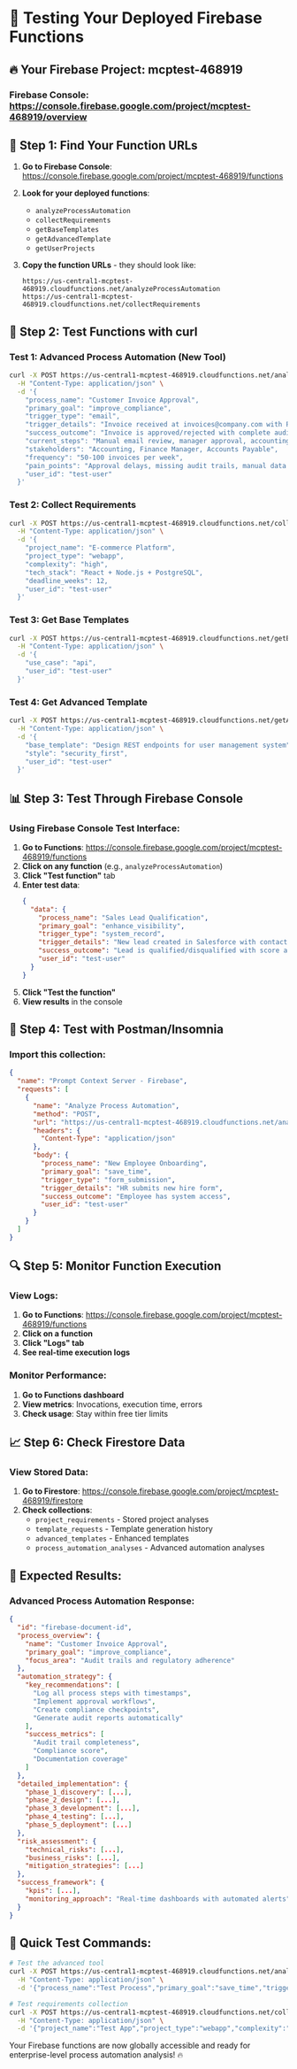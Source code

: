 # 🧪 Testing Your Deployed Firebase Functions

## 🔥 Your Firebase Project: mcptest-468919

### **Firebase Console**: https://console.firebase.google.com/project/mcptest-468919/overview

## 🚀 **Step 1: Find Your Function URLs**

1. **Go to Firebase Console**: https://console.firebase.google.com/project/mcptest-468919/functions
2. **Look for your deployed functions**:
   - `analyzeProcessAutomation`
   - `collectRequirements`
   - `getBaseTemplates`
   - `getAdvancedTemplate`
   - `getUserProjects`

3. **Copy the function URLs** - they should look like:
   ```
   https://us-central1-mcptest-468919.cloudfunctions.net/analyzeProcessAutomation
   https://us-central1-mcptest-468919.cloudfunctions.net/collectRequirements
   ```

## 🧪 **Step 2: Test Functions with curl**

### **Test 1: Advanced Process Automation (New Tool)**
```bash
curl -X POST https://us-central1-mcptest-468919.cloudfunctions.net/analyzeProcessAutomation \
  -H "Content-Type: application/json" \
  -d '{
    "process_name": "Customer Invoice Approval",
    "primary_goal": "improve_compliance",
    "trigger_type": "email",
    "trigger_details": "Invoice received at invoices@company.com with PDF attachment",
    "success_outcome": "Invoice is approved/rejected with complete audit trail and payment processed",
    "current_steps": "Manual email review, manager approval, accounting entry",
    "stakeholders": "Accounting, Finance Manager, Accounts Payable",
    "frequency": "50-100 invoices per week",
    "pain_points": "Approval delays, missing audit trails, manual data entry errors",
    "user_id": "test-user"
  }'
```

### **Test 2: Collect Requirements**
```bash
curl -X POST https://us-central1-mcptest-468919.cloudfunctions.net/collectRequirements \
  -H "Content-Type: application/json" \
  -d '{
    "project_name": "E-commerce Platform",
    "project_type": "webapp",
    "complexity": "high",
    "tech_stack": "React + Node.js + PostgreSQL",
    "deadline_weeks": 12,
    "user_id": "test-user"
  }'
```

### **Test 3: Get Base Templates**
```bash
curl -X POST https://us-central1-mcptest-468919.cloudfunctions.net/getBaseTemplates \
  -H "Content-Type: application/json" \
  -d '{
    "use_case": "api",
    "user_id": "test-user"
  }'
```

### **Test 4: Get Advanced Template**
```bash
curl -X POST https://us-central1-mcptest-468919.cloudfunctions.net/getAdvancedTemplate \
  -H "Content-Type: application/json" \
  -d '{
    "base_template": "Design REST endpoints for user management system",
    "style": "security_first",
    "user_id": "test-user"
  }'
```

## 📊 **Step 3: Test Through Firebase Console**

### **Using Firebase Console Test Interface:**

1. **Go to Functions**: https://console.firebase.google.com/project/mcptest-468919/functions
2. **Click on any function** (e.g., `analyzeProcessAutomation`)
3. **Click "Test function"** tab
4. **Enter test data**:
   ```json
   {
     "data": {
       "process_name": "Sales Lead Qualification",
       "primary_goal": "enhance_visibility",
       "trigger_type": "system_record",
       "trigger_details": "New lead created in Salesforce with contact information",
       "success_outcome": "Lead is qualified/disqualified with score and next action assigned",
       "user_id": "test-user"
     }
   }
   ```
5. **Click "Test the function"**
6. **View results** in the console

## 📱 **Step 4: Test with Postman/Insomnia**

### **Import this collection:**
```json
{
  "name": "Prompt Context Server - Firebase",
  "requests": [
    {
      "name": "Analyze Process Automation",
      "method": "POST",
      "url": "https://us-central1-mcptest-468919.cloudfunctions.net/analyzeProcessAutomation",
      "headers": {
        "Content-Type": "application/json"
      },
      "body": {
        "process_name": "New Employee Onboarding",
        "primary_goal": "save_time",
        "trigger_type": "form_submission",
        "trigger_details": "HR submits new hire form",
        "success_outcome": "Employee has system access",
        "user_id": "test-user"
      }
    }
  ]
}
```

## 🔍 **Step 5: Monitor Function Execution**

### **View Logs:**
1. **Go to Functions**: https://console.firebase.google.com/project/mcptest-468919/functions
2. **Click on a function**
3. **Click "Logs" tab**
4. **See real-time execution logs**

### **Monitor Performance:**
1. **Go to Functions dashboard**
2. **View metrics**: Invocations, execution time, errors
3. **Check usage**: Stay within free tier limits

## 📈 **Step 6: Check Firestore Data**

### **View Stored Data:**
1. **Go to Firestore**: https://console.firebase.google.com/project/mcptest-468919/firestore
2. **Check collections**:
   - `project_requirements` - Stored project analyses
   - `template_requests` - Template generation history
   - `advanced_templates` - Enhanced templates
   - `process_automation_analyses` - Advanced automation analyses

## 🎯 **Expected Results:**

### **Advanced Process Automation Response:**
```json
{
  "id": "firebase-document-id",
  "process_overview": {
    "name": "Customer Invoice Approval",
    "primary_goal": "improve_compliance",
    "focus_area": "Audit trails and regulatory adherence"
  },
  "automation_strategy": {
    "key_recommendations": [
      "Log all process steps with timestamps",
      "Implement approval workflows",
      "Create compliance checkpoints",
      "Generate audit reports automatically"
    ],
    "success_metrics": [
      "Audit trail completeness",
      "Compliance score", 
      "Documentation coverage"
    ]
  },
  "detailed_implementation": {
    "phase_1_discovery": [...],
    "phase_2_design": [...],
    "phase_3_development": [...],
    "phase_4_testing": [...],
    "phase_5_deployment": [...]
  },
  "risk_assessment": {
    "technical_risks": [...],
    "business_risks": [...],
    "mitigation_strategies": [...]
  },
  "success_framework": {
    "kpis": [...],
    "monitoring_approach": "Real-time dashboards with automated alerts"
  }
}
```

## 🚀 **Quick Test Commands:**

```bash
# Test the advanced tool
curl -X POST https://us-central1-mcptest-468919.cloudfunctions.net/analyzeProcessAutomation \
  -H "Content-Type: application/json" \
  -d '{"process_name":"Test Process","primary_goal":"save_time","trigger_type":"manual","trigger_details":"User clicks button","success_outcome":"Task completed","user_id":"test"}'

# Test requirements collection
curl -X POST https://us-central1-mcptest-468919.cloudfunctions.net/collectRequirements \
  -H "Content-Type: application/json" \
  -d '{"project_name":"Test App","project_type":"webapp","complexity":"medium","user_id":"test"}'
```

Your Firebase functions are now globally accessible and ready for enterprise-level process automation analysis! 🔥
